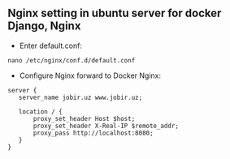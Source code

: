 

## Nginx setting in ubuntu server for docker Django, Nginx


* Enter default.conf:
```
nano /etc/nginx/conf.d/default.conf
```

* Configure Nginx forward to Docker Nginx:
```
server {
   server_name jobir.uz www.jobir.uz;

   location / {
       proxy_set_header Host $host;
       proxy_set_header X-Real-IP $remote_addr;
       proxy_pass http://localhost:8080;
   }
}
```